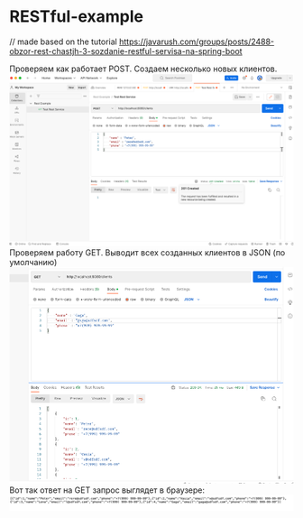 # RESTful-example
// made based on the tutorial https://javarush.com/groups/posts/2488-obzor-rest-chastjh-3-sozdanie-restful-servisa-na-spring-boot

Проверяем как работает POST. Создаем несколько новых клиентов.
![Image alt](https://github.com/gjacqual/RESTful-example/blob/main/postman-01.png)
Проверяем работу GET. Выводит всех созданных клиентов в JSON (по умолчанию)
![Image alt](https://github.com/gjacqual/RESTful-example/blob/main/postman2.png)
Вот так ответ на GET запрос выглядет в браузере:
![Image alt](https://github.com/gjacqual/RESTful-example/blob/main/browser.png)

